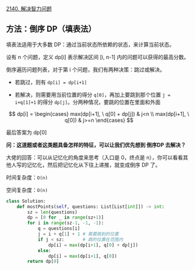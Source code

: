 [2140. 解决智力问题](https://leetcode-cn.com/problems/solving-questions-with-brainpower/)

## 方法：倒序 DP（填表法）

填表法适用于大多数 DP：通过当前状态所依赖的状态，来计算当前状态。

设有 n 个问题，定义 dp[i] 表示解决区间 [i, n-1] 内的问题可以获得的最高分数。

倒序遍历问题列表，对于第 i 个问题，我们有两种决策：跳过或解决。

- 若跳过，则有 `dp[i] = dp[i+1]`

- 若解决，则需要用当前位置的得分 `q[0]`，再加上要跳到那个位置 `j = i+q[1]+1` 的得分 `dp[j]`。分两种情况，要跳的位置在里面和外面

$$
dp[i] = 
\begin{cases}
max(dp[i+1], \ q[0] + dp[j]) & j<n \\ 
max(dp[i+1], \ q[0]) & j>=n
\end{cases}
$$

最后答案为 dp[0]

**问：这道题或者这类题具备怎样的特征，可以让我们优先想到 倒序DP 去解决？**

大佬的回答：可以从记忆化的角度来思考（入口是 0，终点是 n），你可以看看其他人写的记忆化，然后把记忆化从下往上递推，就变成倒序 DP 了。

时间复杂度：`O(n)`

空间复杂度：`O(n)`

```python
class Solution:
    def mostPoints(self, questions: List[List[int]]) -> int:
        sz = len(questions)
        dp = [0 for _ in range(sz+1)]
        for i in range(sz-1, -1, -1):
            q = questions[i]
            j = i + q[1] + 1 # 需要跳到的位置
            if j < sz:       # 跳的位置在范围内
                dp[i] = max(dp[i+1], q[0] + dp[j])
            else:
                dp[i] = max(dp[i+1], q[0])
        return dp[0]
```

